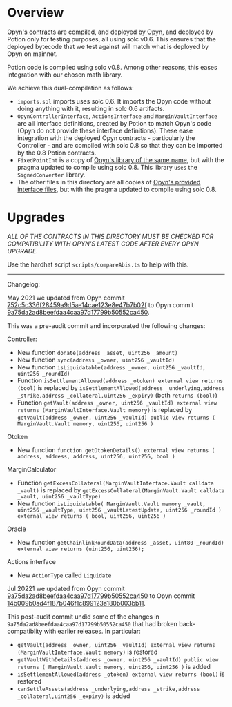 # Overview

[Opyn's contracts](https://github.com/opynfinance/GammaProtocol/tree/master/contracts) are compiled, and deployed by Opyn, and deployed by Potion only for testing purposes, all using solc v0.6. This ensures that the deployed bytecode that we test against will match what is deployed by Opyn on mainnet.

Potion code is compiled using solc v0.8. Among other reasons, this eases integration with our chosen math library.

We achieve this dual-compilation as follows:

- `imports.sol` imports uses solc 0.6. It imports the Opyn code without doing anything with it, resulting in solc 0.6 artifacts.
- `OpynControllerInterface`, `ActionsInterface` and `MarginVaultInterface` are all interface definitions, created by Potion to match Opyn's code (Opyn do not provide these interface definitions). These ease integration with the deployed Opyn contracts - particularly the Controller - and are compiled with solc 0.8 so that they can be imported by the 0.8 Potion contracts.
- `FixedPointInt` is a copy of [Opyn's library of the same name](https://github.com/opynfinance/GammaProtocol/blob/master/contracts/libs/FixedPointInt256.sol), but with the pragma updated to compile using solc 0.8. This library `uses` the `SignedConverter` library.
- The other files in this directory are all copies of [Opyn's provided interface files](https://github.com/opynfinance/GammaProtocol/tree/master/contracts/interfaces), but with the pragma updated to compile using solc 0.8.

# Upgrades

_ALL OF THE CONTRACTS IN THIS DIRECTORY MUST BE CHECKED FOR COMPATIBILITY WITH OPYN'S LATEST CODE AFTER EVERY OPYN UPGRADE._

Use the hardhat script `scripts/compareAbis.ts` to help with this.

---

Changelog:

May 2021 we updated from Opyn commit [752c5c336f28459a9d5ae14cae123e8e47b7b02f](https://github.com/opynfinance/GammaProtocol/tree/752c5c336f28459a9d5ae14cae123e8e47b7b02f) to Opyn commit [9a75da2ad8beefdaa4caa97d17799b50552ca450](https://github.com/opynfinance/GammaProtocol/tree/9a75da2ad8beefdaa4caa97d17799b50552ca450).

This was a pre-audit commit and incorporated the following changes:

Controller:

- New function `donate(address _asset, uint256 _amount)`
- New function `sync(address _owner, uint256 _vaultId)`
- New function `isLiquidatable(address _owner, uint256 _vaultId, uint256 _roundId)`
- Function `isSettlementAllowed(address _otoken) external view returns (bool)` is replaced by `isSettlementAllowed(address _underlying,address _strike,address _collateral,uint256 _expiry)` (both `returns (bool)`)
- Function `getVault(address _owner, uint256 _vaultId) external view returns (MarginVaultInterface.Vault memory)` is replaced by `getVault(address _owner, uint256 _vaultId) public view returns ( MarginVault.Vault memory, uint256, uint256 )`

Otoken

- New function `function getOtokenDetails() external view returns ( address, address, address, uint256, uint256, bool )`

MarginCalculator

- Function `getExcessCollateral(MarginVaultInterface.Vault calldata _vault)` is replaced by `getExcessCollateral(MarginVault.Vault calldata _vault, uint256 _vaultType)`
- New function `isLiquidatable( MarginVault.Vault memory _vault, uint256 _vaultType, uint256 _vaultLatestUpdate, uint256 _roundId ) external view returns ( bool, uint256, uint256 )`

Oracle

- New function `getChainlinkRoundData(address _asset, uint80 _roundId) external view returns (uint256, uint256);`

Actions interface

- New `ActionType` called `Liquidate`

Jul 20221 we updated from Opyn commit [9a75da2ad8beefdaa4caa97d17799b50552ca450](https://github.com/opynfinance/GammaProtocol/tree/9a75da2ad8beefdaa4caa97d17799b50552ca450) to Opyn commit [14b009b0ad4f187b046f1c899123a180b003bb11](https://github.com/opynfinance/GammaProtocol/tree/14b009b0ad4f187b046f1c899123a180b003bb11).

This post-audit commit undid some of the changes in `9a75da2ad8beefdaa4caa97d17799b50552ca450` that had broken back-compatiblity with earlier releases. In particular:

- `getVault(address _owner, uint256 _vaultId) external view returns (MarginVaultInterface.Vault memory)` is restored
- `getVaultWithDetails(address _owner, uint256 _vaultId) public view returns ( MarginVault.Vault memory, uint256, uint256 )` is added
- `isSettlementAllowed(address _otoken) external view returns (bool)` is restored
- `canSettleAssets(address _underlying,address _strike,address _collateral,uint256 _expiry)` is added
